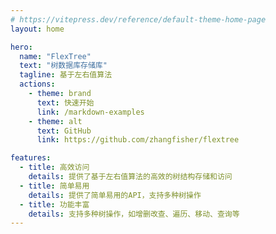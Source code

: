 ```yaml
---
# https://vitepress.dev/reference/default-theme-home-page
layout: home

hero:
  name: "FlexTree"
  text: "树数据库存储库"
  tagline: 基于左右值算法 
  actions:
    - theme: brand
      text: 快速开始
      link: /markdown-examples
    - theme: alt
      text: GitHub
      link: https://github.com/zhangfisher/flextree

features:
  - title: 高效访问
    details: 提供了基于左右值算法的高效的树结构存储和访问
  - title: 简单易用
    details: 提供了简单易用的API，支持多种树操作
  - title: 功能丰富
    details: 支持多种树操作，如增删改查、遍历、移动、查询等
---
```


